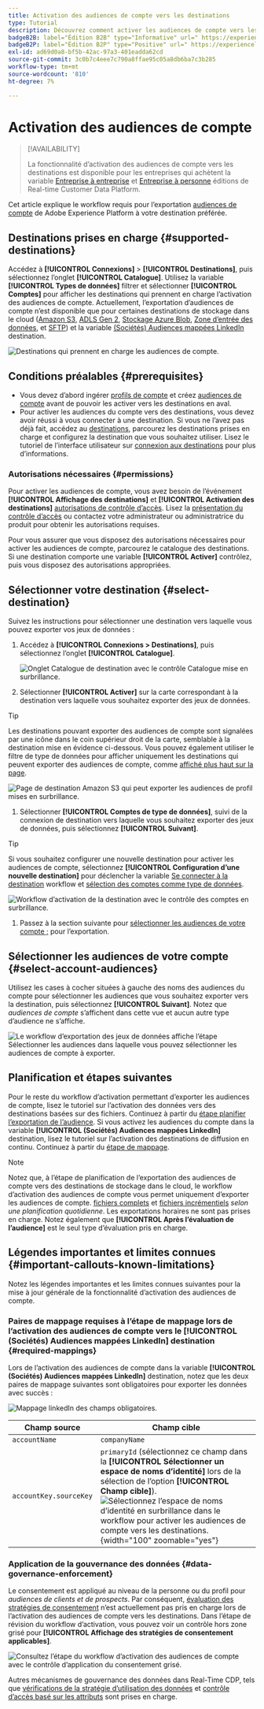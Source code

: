 ```yaml
---
title: Activation des audiences de compte vers les destinations
type: Tutorial
description: Découvrez comment activer les audiences de compte vers les destinations
badgeB2B: label="Édition B2B" type="Informative" url=" https://experienceleague.adobe.com/docs/experience-platform/rtcdp/intro/rtcdp-intro/overview.html?lang=en#rtcdp-editions newtab=true"
badgeB2P: label="Édition B2P" type="Positive" url=" https://experienceleague.adobe.com/docs/experience-platform/rtcdp/intro/rtcdp-intro/overview.html?lang=en#rtcdp-editions newtab=true"
exl-id: ad69d0a8-bf5b-42ac-97a3-401eadda62cd
source-git-commit: 3c0b7c4eee7c790a8ffae95c05a8db6ba7c3b285
workflow-type: tm+mt
source-wordcount: '810'
ht-degree: 7%

---
```


# Activation des audiences de compte

>[!AVAILABILITY]
>
>La fonctionnalité d’activation des audiences de compte vers les destinations est disponible pour les entreprises qui achètent la variable [Entreprise à entreprise](/help/rtcdp/overview.md#rtcdp-b2b) et [Entreprise à personne](/help/rtcdp/overview.md#rtcdp-b2p) éditions de Real-time Customer Data Platform.

Cet article explique le workflow requis pour l’exportation [audiences de compte](/help/segmentation/ui/account-audiences.md) de Adobe Experience Platform à votre destination préférée.

## Destinations prises en charge {#supported-destinations}

Accédez à **[!UICONTROL Connexions]** > **[!UICONTROL Destinations]**, puis sélectionnez l’onglet **[!UICONTROL Catalogue]**. Utilisez la variable **[!UICONTROL Types de données]** filtrer et sélectionner **[!UICONTROL Comptes]** pour afficher les destinations qui prennent en charge l’activation des audiences de compte. Actuellement, l’exportation d’audiences de compte n’est disponible que pour certaines destinations de stockage dans le cloud ([Amazon S3](/help/destinations/catalog/cloud-storage/amazon-s3.md), [ADLS Gen 2](/help/destinations/catalog/cloud-storage/adls-gen2.md), [Stockage Azure Blob](/help/destinations/catalog/cloud-storage/azure-blob.md), [Zone d’entrée des données](/help/destinations/catalog/cloud-storage/data-landing-zone.md), et [SFTP](/help/destinations/catalog/cloud-storage/sftp.md)) et la variable [(Sociétés) Audiences mappées LinkedIn](/help/destinations/catalog/social/linkedin.md) destination.

![Destinations qui prennent en charge les audiences de compte.](/help/destinations/assets/ui/activate-account-audiences/data-types-filter.png)

## Conditions préalables {#prerequisites}

* Vous devez d’abord ingérer [profils de compte](/help/rtcdp/accounts/account-profile-overview.md) et créez [audiences de compte](/help/segmentation/ui/account-audiences.md) avant de pouvoir les activer vers les destinations en aval.
* Pour activer les audiences du compte vers des destinations, vous devez avoir réussi à vous connecter à une destination. Si vous ne l’avez pas déjà fait, accédez au [destinations](../catalog/overview.md), parcourez les destinations prises en charge et configurez la destination que vous souhaitez utiliser. Lisez le tutoriel de l’interface utilisateur sur [connexion aux destinations](./connect-destination.md) pour plus d’informations.

### Autorisations nécessaires {#permissions}

Pour activer les audiences de compte, vous avez besoin de l’événement **[!UICONTROL Affichage des destinations]** et **[!UICONTROL Activation des destinations]** [autorisations de contrôle d’accès](/help/access-control/home.md#permissions). Lisez la [présentation du contrôle d’accès](/help/access-control/ui/overview.md) ou contactez votre administrateur ou administratrice du produit pour obtenir les autorisations requises.

Pour vous assurer que vous disposez des autorisations nécessaires pour activer les audiences de compte, parcourez le catalogue des destinations. Si une destination comporte une variable **[!UICONTROL Activer]** contrôlez, puis vous disposez des autorisations appropriées.

## Sélectionner votre destination {#select-destination}

Suivez les instructions pour sélectionner une destination vers laquelle vous pouvez exporter vos jeux de données :

1. Accédez à **[!UICONTROL Connexions > Destinations]**, puis sélectionnez l’onglet **[!UICONTROL Catalogue]**.

   ![Onglet Catalogue de destination avec le contrôle Catalogue mise en surbrillance.](/help/destinations/assets/ui/export-datasets/catalog-tab.png)

1. Sélectionner **[!UICONTROL Activer]** sur la carte correspondant à la destination vers laquelle vous souhaitez exporter des jeux de données.

>[!TIP]
>
>Les destinations pouvant exporter des audiences de compte sont signalées par une icône dans le coin supérieur droit de la carte, semblable à la destination mise en évidence ci-dessous. Vous pouvez également utiliser le filtre de type de données pour afficher uniquement les destinations qui peuvent exporter des audiences de compte, comme [affiché plus haut sur la page](#supported-destinations).

![Page de destination Amazon S3 qui peut exporter les audiences de profil mises en surbrillance.](/help/destinations/assets/ui/activate-account-audiences/amazon-s3-icon-activate-account-audiences.png)

1. Sélectionner **[!UICONTROL Comptes de type de données]**, suivi de la connexion de destination vers laquelle vous souhaitez exporter des jeux de données, puis sélectionnez **[!UICONTROL Suivant]**.

>[!TIP]
> 
>Si vous souhaitez configurer une nouvelle destination pour activer les audiences de compte, sélectionnez **[!UICONTROL Configuration d’une nouvelle destination]** pour déclencher la variable [Se connecter à la destination](/help/destinations/ui/connect-destination.md) workflow et [sélection des comptes comme type de données](/help/destinations/ui/connect-destination.md#segment-activation-or-dataset-exports).

![Workflow d’activation de la destination avec le contrôle des comptes en surbrillance.](/help/destinations/assets/ui/activate-account-audiences/activate-account-audiences-highlighted.png)

1. Passez à la section suivante pour [sélectionner les audiences de votre compte ;](#select-profile-audiences) pour l’exportation.

## Sélectionner les audiences de votre compte {#select-account-audiences}

Utilisez les cases à cocher situées à gauche des noms des audiences du compte pour sélectionner les audiences que vous souhaitez exporter vers la destination, puis sélectionnez **[!UICONTROL Suivant]**. Notez que *audiences de compte* s’affichent dans cette vue et aucun autre type d’audience ne s’affiche.

![Le workflow d’exportation des jeux de données affiche l’étape Sélectionner les audiences dans laquelle vous pouvez sélectionner les audiences de compte à exporter.](/help/destinations/assets/ui/activate-account-audiences/select-account-audiences.png)

## Planification et étapes suivantes

Pour le reste du workflow d’activation permettant d’exporter les audiences de compte, lisez le tutoriel sur l’activation des données vers des destinations basées sur des fichiers. Continuez à partir du [étape planifier l’exportation de l’audience](/help/destinations/ui/activate-batch-profile-destinations.md#scheduling). Si vous activez les audiences du compte dans la variable **[!UICONTROL (Sociétés) Audiences mappées LinkedIn]** destination, lisez le tutoriel sur l’activation des destinations de diffusion en continu. Continuez à partir du [étape de mappage](/help/destinations/ui/activate-segment-streaming-destinations.md#mapping).

>[!NOTE]
>
>Notez que, à l’étape de planification de l’exportation des audiences de compte vers des destinations de stockage dans le cloud, le workflow d’activation des audiences de compte vous permet uniquement d’exporter les audiences de compte. [fichiers complets](/help/destinations/ui/activate-batch-profile-destinations.md#export-full-files) et [fichiers incrémentiels](/help/destinations/ui/activate-batch-profile-destinations.md#export-incremental-files) _selon une planification quotidienne_. Les exportations horaires ne sont pas prises en charge. Notez également que **[!UICONTROL Après l’évaluation de l’audience]** est le seul type d’évaluation pris en charge.

## Légendes importantes et limites connues {#important-callouts-known-limitations}

Notez les légendes importantes et les limites connues suivantes pour la mise à jour générale de la fonctionnalité d’activation des audiences de compte.

### Paires de mappage requises à l’étape de mappage lors de l’activation des audiences de compte vers le **[!UICONTROL (Sociétés) Audiences mappées LinkedIn]** destination {#required-mappings}

Lors de l’activation des audiences de compte dans la variable **[!UICONTROL (Sociétés) Audiences mappées LinkedIn]** destination, notez que les deux paires de mappage suivantes sont obligatoires pour exporter les données avec succès :

![Mappage linkedIn des champs obligatoires.](/help/destinations/assets/ui/activate-account-audiences/linkedin-mapping-required-fields.png)

| Champ source | Champ cible |
|---------|----------|
| `accountName` | `companyName` |
| `accountKey.sourceKey` | `primaryId` (sélectionnez ce champ dans la **[!UICONTROL Sélectionner un espace de noms d’identité]** lors de la sélection de l’option **[!UICONTROL Champ cible]**). <br> ![Sélectionnez l’espace de noms d’identité en surbrillance dans le workflow pour activer les audiences de compte vers les destinations.](/help/destinations/assets/ui/activate-account-audiences/identity-namespace-highlighted.png "Sélectionnez l’espace de noms d’identité en surbrillance dans le workflow pour activer les audiences de compte vers les destinations."){width="100" zoomable="yes"} |

### Application de la gouvernance des données {#data-governance-enforcement}

Le consentement est appliqué au niveau de la personne ou du profil pour *audiences de clients et de prospects*. Par conséquent,  [évaluation des stratégies de consentement](/help/data-governance/enforcement/auto-enforcement.md#consent-policy-evaluation) n’est actuellement pas pris en charge lors de l’activation des audiences de compte vers les destinations. Dans l’étape de révision du workflow d’activation, vous pouvez voir un contrôle hors zone grisé pour **[!UICONTROL Affichage des stratégies de consentement applicables]**.

![Consultez l’étape du workflow d’activation des audiences de compte avec le contrôle d’application du consentement grisé.](/help/destinations/assets/ui/activate-account-audiences/consent-checks-greyed-out.png)

Autres mécanismes de gouvernance des données dans Real-Time CDP, tels que [vérifications de la stratégie d’utilisation des données](/help/data-governance/enforcement/auto-enforcement.md#consent-policy-evaluation) et [contrôle d’accès basé sur les attributs](/help/destinations/home.md#attribute-based-access) sont prises en charge.

